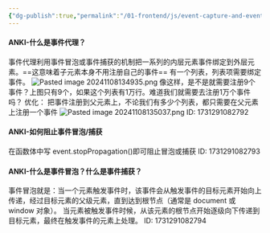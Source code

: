 ```yaml
---
{"dg-publish":true,"permalink":"/01-frontend/js/event-capture-and-event-bubbling/","title":"关于事件代理的知识","created":"2024-11-08T13:37:08.255+08:00","updated":"2024-11-13T13:42:01.713+08:00"}
---
```


#### ANKI-什么是事件代理？
事件代理利用事件冒泡或事件捕获的机制把一系列的内层元素事件绑定到外层元素。==这意味着子元素本身不用注册自己的事件==
有一个列表，列表项需要绑定事件。
![Pasted image 20241108134935.png](/img/user/attachments/Pasted%20image%2020241108134935.png)
像这样，是不是就需要注册9个事件？上图只有9个，如果这个列表有1万行。难道我们就需要去注册1万个事件吗？
优化：
把事件注册到父元素上，不论我们有多少个列表，都只需要在父元素上注册一个事件
![Pasted image 20241108135037.png](/img/user/attachments/Pasted%20image%2020241108135037.png)
ID: 1731291082792

#### ANKI-如何阻止事件冒泡/捕获
在函数体中写 event.stopPropagation()即可阻止冒泡或捕获
ID: 1731291082793

#### ANKI-什么是事件冒泡？什么是事件捕获？
事件冒泡就是：当一个元素触发事件时，该事件会从触发事件的目标元素开始向上传递，经过目标元素的父级元素，直到达到根节点（通常是 document 或 window 对象）。
当元素被触发事件时候，从该元素的根节点开始逐级向下传递到目标元素，最终在触发事件的元素上处理。
ID: 1731291082794
